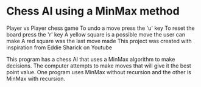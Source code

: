 # Chess AI using a MinMax method
Player vs Player chess game
To undo a move press the 'u' key
To reset the board press the 'r' key
A yellow square is a possible move the user can make
A red square was the last move made
This project was created with inspiration from Eddie Sharick on Youtube

This program has a chess AI that uses a MinMax algorithm to make decisions.
The computer attempts to make moves that will give it the best point value.
One program uses MinMax without recursion and the other is MinMax with 
recursion.
